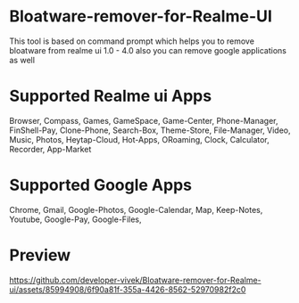 # Bloatware-remover-for-Realme-UI
This tool is based on command prompt which helps you to remove bloatware from realme ui 1.0 - 4.0 also you can remove google applications as well 

# Supported Realme ui Apps
Browser, Compass, Games, GameSpace, Game-Center, Phone-Manager, FinShell-Pay, Clone-Phone, Search-Box, Theme-Store, File-Manager, Video, Music, Photos, Heytap-Cloud, Hot-Apps, ORoaming, Clock, Calculator, Recorder, App-Market

# Supported Google Apps
Chrome, Gmail, Google-Photos, Google-Calendar, Map, Keep-Notes, Youtube, Google-Pay, Google-Files, 

# Preview
https://github.com/developer-vivek/Bloatware-remover-for-Realme-ui/assets/85994908/6f90a81f-355a-4426-8562-52970982f2c0
